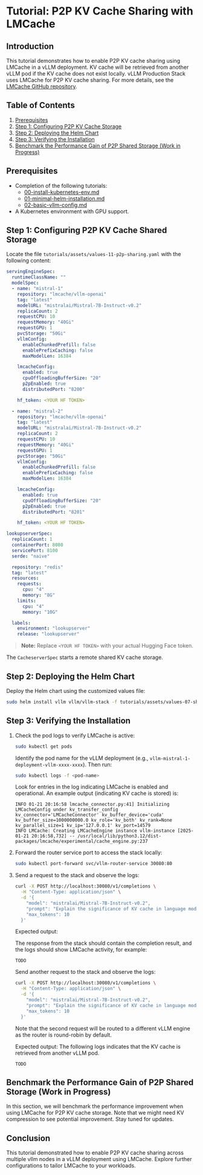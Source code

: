 # Tutorial: P2P KV Cache Sharing with LMCache

## Introduction

This tutorial demonstrates how to enable P2P KV cache sharing using LMCache in a vLLM deployment. KV cache will be retrieved from another vLLM pod if the KV cache does not exist locally.
vLLM Production Stack uses LMCache for P2P KV cache sharing. For more details, see the [LMCache GitHub repository](https://github.com/LMCache/LMCache).

## Table of Contents

1. [Prerequisites](#prerequisites)
2. [Step 1: Configuring P2P KV Cache Storage](#step-1-configuring-p2p-kv-cache-shared-storage)
3. [Step 2: Deploying the Helm Chart](#step-2-deploying-the-helm-chart)
4. [Step 3: Verifying the Installation](#step-3-verifying-the-installation)
5. [Benchmark the Performance Gain of P2P Shared Storage (Work in Progress)](#benchmark-the-performance-gain-of-p2p-shared-storage-work-in-progress)

## Prerequisites

- Completion of the following tutorials:
  - [00-install-kubernetes-env.md](00-install-kubernetes-env.md)
  - [01-minimal-helm-installation.md](01-minimal-helm-installation.md)
  - [02-basic-vllm-config.md](02-basic-vllm-config.md)
- A Kubernetes environment with GPU support.

## Step 1: Configuring P2P KV Cache Shared Storage

Locate the file `tutorials/assets/values-11-p2p-sharing.yaml` with the following content:

```yaml
servingEngineSpec:
  runtimeClassName: ""
  modelSpec:
  - name: "mistral-1"
    repository: "lmcache/vllm-openai"
    tag: "latest"
    modelURL: "mistralai/Mistral-7B-Instruct-v0.2"
    replicaCount: 2
    requestCPU: 10
    requestMemory: "40Gi"
    requestGPU: 1
    pvcStorage: "50Gi"
    vllmConfig:
      enableChunkedPrefill: false
      enablePrefixCaching: false
      maxModelLen: 16384

    lmcacheConfig:
      enabled: true
      cpuOffloadingBufferSize: "20"
      p2pEnabled: true
      distributedPort: "8200"

    hf_token: <YOUR HF TOKEN>

  - name: "mistral-2"
    repository: "lmcache/vllm-openai"
    tag: "latest"
    modelURL: "mistralai/Mistral-7B-Instruct-v0.2"
    replicaCount: 2
    requestCPU: 10
    requestMemory: "40Gi"
    requestGPU: 1
    pvcStorage: "50Gi"
    vllmConfig:
      enableChunkedPrefill: false
      enablePrefixCaching: false
      maxModelLen: 16384

    lmcacheConfig:
      enabled: true
      cpuOffloadingBufferSize: "20"
      p2pEnabled: true
      distributedPort: "8201"

    hf_token: <YOUR HF TOKEN>

lookupserverSpec:
  replicaCount: 1
  containerPort: 8080
  servicePort: 8100
  serde: "naive"

  repository: "redis"
  tag: "latest"
  resources:
    requests:
      cpu: "4"
      memory: "8G"
    limits:
      cpu: "4"
      memory: "10G"

  labels:
    environment: "lookupserver"
    release: "lookupserver"

```

> **Note:** Replace `<YOUR HF TOKEN>` with your actual Hugging Face token.

The `CacheserverSpec` starts a remote shared KV cache storage.

## Step 2: Deploying the Helm Chart

Deploy the Helm chart using the customized values file:

```bash
sudo helm install vllm vllm/vllm-stack -f tutorials/assets/values-07-shared-storage.yaml
```

## Step 3: Verifying the Installation

1. Check the pod logs to verify LMCache is active:

   ```bash
   sudo kubectl get pods
   ```

   Identify the pod name for the vLLM deployment (e.g., `vllm-mistral-1-deployment-vllm-xxxx-xxxx`). Then run:

   ```bash
   sudo kubectl logs -f <pod-name>
   ```

   Look for entries in the log indicating LMCache is enabled and operational. An example output (indicating KV cache is stored) is:

   ```plaintext
   INFO 01-21 20:16:58 lmcache_connector.py:41] Initializing LMCacheConfig under kv_transfer_config kv_connector='LMCacheConnector' kv_buffer_device='cuda' kv_buffer_size=1000000000.0 kv_role='kv_both' kv_rank=None kv_parallel_size=1 kv_ip='127.0.0.1' kv_port=14579
   INFO LMCache: Creating LMCacheEngine instance vllm-instance [2025-01-21 20:16:58,732] -- /usr/local/lib/python3.12/dist-packages/lmcache/experimental/cache_engine.py:237
   ```

2. Forward the router service port to access the stack locally:

   ```bash
   sudo kubectl port-forward svc/vllm-router-service 30080:80
   ```

3. Send a request to the stack and observe the logs:

   ```bash
   curl -X POST http://localhost:30080/v1/completions \
     -H "Content-Type: application/json" \
     -d '{
       "model": "mistralai/Mistral-7B-Instruct-v0.2",
       "prompt": "Explain the significance of KV cache in language models.",
       "max_tokens": 10
     }'
   ```

   Expected output:

   The response from the stack should contain the completion result, and the logs should show LMCache activity, for example:

   ```plaintext
   TODO
   ```

   Send another request to the stack and observe the logs:

   ```bash
   curl -X POST http://localhost:30080/v1/completions \
     -H "Content-Type: application/json" \
     -d '{
       "model": "mistralai/Mistral-7B-Instruct-v0.2",
       "prompt": "Explain the significance of KV cache in language models.",
       "max_tokens": 10
     }'
   ```

   Note that the second request will be routed to a different vLLM engine as the router is round-robin by default.

   Expected output:
   The following logs indicates that the KV cache is retrieved from another vLLM pod.

   ```plaintext
   TODO
   ```

## Benchmark the Performance Gain of P2P Shared Storage (Work in Progress)

In this section, we will benchmark the performance improvement when using LMCache for P2P KV cache storage. Note that we might need KV compression to see potential improvement. Stay tuned for updates.

## Conclusion

This tutorial demonstrated how to enable P2P KV cache sharing across multiple vllm nodes in a vLLM deployment using LMCache. Explore further configurations to tailor LMCache to your workloads.
